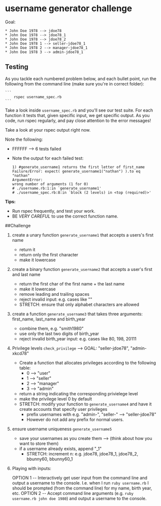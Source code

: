 # username generator challenge

Goal:
    
    * John Doe 1978 --> jdoe78
    * John Doe 1978 --> jdoe78_1
    * John Doe 1978 --> jdoe78_2
    * John Doe 1978 1 --> seller-jdoe78_1
    * John Doe 1978 2 --> manager-jdoe78_1
    * John Doe 1978 3 --> admin-jdoe78_1

## Testing
As you tackle each numbered problem below, and each bullet point, run the following from the command line (make sure you're in correct folder):

    ```
        rspec username_spec.rb
    ```

Take a look inside `username_spec.rb` and you'll see our test suite. For each function it tests that, given specific input, we get specific output. As you code, run rspec regularly, and pay close attention to the error messages!

Take a look at your rspec output right now.

Note the following:

* FFFFFF --> 6 tests failed
* Note the output for each failed test:

    ``` 
    1) #generate_username1 returns the first letter of first_name
    Failure/Error: expect( generate_username1("nathan") ).to eq "nathan"
    ArgumentError:
    wrong number of arguments (1 for 0)
    # ./username.rb:1:in `generate_username1'
    # ./username_spec.rb:8:in `block (2 levels) in <top (required)>'
    ```

**Tips:**

* Run rspec frequently, and test your work.
* BE *VERY CAREFUL* to use the correct function name.


##Challenge

1. create a unary function `generate_username1` that accepts a users's first name
    * return it
    * return only the first character
    * make it lowercase

2. create a binary function `generate_username2` that accepts a user's first and last name
    * return the first char of the first name + the last name
    * make it lowercase
    * remove leading and trailing spaces
    * reject invalid input: e.g. cases like ""
    * STRETCH: ensure that only alphabet characters are allowed 
    
3. create a function `generate_username3` that takes three arguments: first_name, last_name and birth_year
    * combine them, e.g. "smith1980"
    * use only the last two digits of birth_year
    * reject invalid birth_year input: e.g. cases like 80, 198, 20111

4. Privilege levels `check_privilege` --> GOAL: "seller-jdoe78", "admin-xkcd78"
    * Create a function that allocates privileges according to the following table:
        * 0 --> "user"
        * 1 --> "seller"
        * 2 --> "manager"
        * 3 --> "admin"
    * return a string indicating the corresponding privielege level
    * make the privilege level 0 by default
    * STRETCH: modify your function to `generate_username4` and have it create accounts that specify user privileges
        * prefix usernames with e.g. "admin-", "seller-" --> "seller-jdoe78"
        * However do not add any prefix for normal users.
    

5. ensure username uniqueness `generate_username5`
    * save your usernames as you create them --> (think about how you want to store them)
    * if a username already exists, append "_1"
        * STRETCH: increment n: e.g.  jdoe78, jdoe78_1,  jdoe78_2, bbunny60, bbunny60_1

6. Playing with inputs:
    
    OPTION 1 -- Interactively get user input from the command line and output a username to the console. I.e. when I run `ruby username.rb` I should be prompted (from the command line) for my name, birth year, etc.
    OPTION 2 -- Accept command line arguments (e.g. `ruby username.rb john doe 1980`) and output a username to the console.

